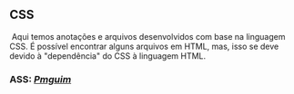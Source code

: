 <h2>CSS</h2>

​	Aqui temos anotações e arquivos desenvolvidos com base na linguagem CSS. É possível encontrar alguns arquivos em HTML, mas, isso se deve devido à "dependência" do CSS à linguagem HTML.

<h3>ASS: <i><u>Pmguim</u></i></h3>